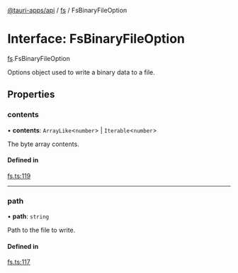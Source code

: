 [@tauri-apps/api](../README.md) / [fs](../modules/fs.md) / FsBinaryFileOption

# Interface: FsBinaryFileOption

[fs](../modules/fs.md).FsBinaryFileOption

Options object used to write a binary data to a file.

## Properties

### contents

• **contents**: `ArrayLike`<`number`\> \| `Iterable`<`number`\>

The byte array contents.

#### Defined in

[fs.ts:119](https://github.com/tauri-apps/tauri/blob/2c040ea/tooling/api/src/fs.ts#L119)

___

### path

• **path**: `string`

Path to the file to write.

#### Defined in

[fs.ts:117](https://github.com/tauri-apps/tauri/blob/2c040ea/tooling/api/src/fs.ts#L117)
